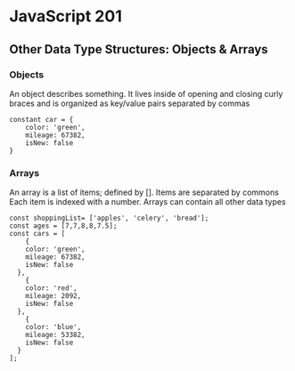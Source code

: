 # JavaScript 201
## Other Data Type Structures: Objects & Arrays

### Objects
An object describes something. It lives inside of opening and closing curly braces and is organized as key/value pairs separated by commas
```
constant car = {
    color: 'green',
    mileage: 67382,
    isNew: false
}
```

### Arrays
An array is a list of items; defined by []. Items are separated by commons Each item is indexed with a number. Arrays can contain all other data types
```
const shoppingList= ['apples', 'celery', 'bread']; 
const ages = [7,7,8,8,7.5];
const cars = [
    {
    color: 'green',
    mileage: 67382,
    isNew: false
  }, 
    {
    color: 'red',
    mileage: 2092,
    isNew: false
  },
    {
    color: 'blue',
    mileage: 53382,
    isNew: false
  }
];
```